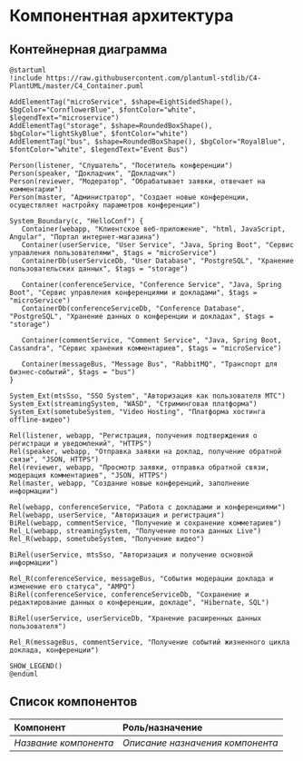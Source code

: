 # Компонентная архитектура
<!-- Состав и взаимосвязи компонентов системы между собой и внешними системами с указанием протоколов, ключевые технологии, используемые для реализации компонентов.
Диаграмма контейнеров C4 и текстовое описание. 
Подробнее: https://confluence.mts.ru/pages/viewpage.action?pageId=375783368
-->
## Контейнерная диаграмма

```plantuml
@startuml
!include https://raw.githubusercontent.com/plantuml-stdlib/C4-PlantUML/master/C4_Container.puml

AddElementTag("microService", $shape=EightSidedShape(), $bgColor="CornflowerBlue", $fontColor="white", $legendText="microservice")
AddElementTag("storage", $shape=RoundedBoxShape(), $bgColor="lightSkyBlue", $fontColor="white")
AddElementTag("bus", $shape=RoundedBoxShape(), $bgColor="RoyalBlue", $fontColor="white", $legendText="Event Bus")

Person(listener, "Слушатель", "Посетитель конференции")
Person(speaker, "Докладчик", "Докладчик")
Person(reviewer, "Модератор", "Обрабатывает заявки, отвечает на комментарии")
Person(master, "Администратор", "Создает новые конференции, осуществляет настройку параметров конференции")

System_Boundary(c, "HelloConf") {
   Container(webapp, "Клиентское веб-приложение", "html, JavaScript, Angular", "Портал интернет-магазина")
   Container(userService, "User Service", "Java, Spring Boot", "Сервис управления пользователями", $tags = "microService")      
   ContainerDb(userServiceDb, "User Database", "PostgreSQL", "Хранение пользовательских данных", $tags = "storage")
   
   Container(conferenceService, "Conference Service", "Java, Spring Boot", "Сервис управления конференциями и докладами", $tags = "microService")      
   ContainerDb(conferenceServiceDb, "Conference Database", "PostgreSQL", "Хранение данных о конференции и докладах", $tags = "storage")

   Container(commentService, "Comment Service", "Java, Spring Boot, Cassandra", "Сервис хранения комментариев", $tags = "microService")
    
   Container(messageBus, "Message Bus", "RabbitMQ", "Транспорт для бизнес-событий", $tags = "bus")
}

System_Ext(mtsSso, "SSO System", "Авторизация как пользователя МТС")
System_Ext(streamingSystem, "WASD", "Стриминговая платформа")  
System_Ext(sometubeSystem, "Video Hosting", "Платформа хостинга offline-видео")  

Rel(listener, webapp, "Регистрация, получения подтверждения о регистраци и уведомлений", "HTTPS")
Rel(speaker, webapp, "Отправка заявки на доклад, получение обратной связи", "JSON, HTTPS")
Rel(reviewer, webapp, "Просмотр заявки, отправка обратной связи, модерация комментариев", "JSON, HTTPS")
Rel(master, webapp, "Создание новые конференций, заполнение информации")

Rel(webapp, conferenceService, "Работа с докладами и конференциями")
Rel(webapp, userService, "Авторизация и регистрация")
BiRel(webapp, commentService, "Получение и сохранение комметариев")
Rel_L(webapp, streamingSystem, "Получение потока данных Live")
Rel_R(webapp, sometubeSystem, "Получение видео")

BiRel(userService, mtsSso, "Авторизация и получение основной информации")

Rel_R(conferenceService, messageBus, "События модерации доклада и изменение его статуса", "AMPQ")
BiRel(conferenceService, conferenceServiceDb, "Сохранение и редактирование данных о конференции, докладе", "Hibernate, SQL")

BiRel(userService, userServiceDb, "Хранение расширенных данных пользователя")

Rel_R(messageBus, commentService, "Получение событий жизненного цикла доклада, конференции")

SHOW_LEGEND()
@enduml
```

## Список компонентов
| Компонент             | Роль/назначение                  |
|:----------------------|:---------------------------------|
| *Название компонента* | *Описание назначения компонента* |